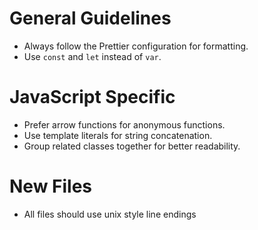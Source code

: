 # General Guidelines

- Always follow the Prettier configuration for formatting.
- Use `const` and `let` instead of `var`.

# JavaScript Specific

- Prefer arrow functions for anonymous functions.
- Use template literals for string concatenation.
- Group related classes together for better readability.

# New Files 

- All files should use unix style line endings